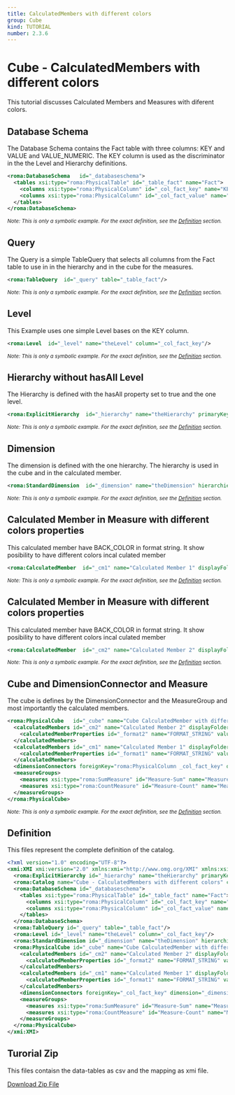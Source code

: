 ```yaml
---
title: CalculatedMembers with different colors
group: Cube
kind: TUTORIAL
number: 2.3.6
---
```

# Cube - CalculatedMembers with different colors

This tutorial discusses Calculated Members and Measures with diferent colors.



## Database Schema

The Database Schema contains the Fact table with three columns: KEY and VALUE and VALUE_NUMERIC. The KEY column is used as the discriminator in the the Level and Hierarchy definitions.


```xml
<roma:DatabaseSchema   id="_databaseschema">
  <tables xsi:type="roma:PhysicalTable" id="_table_fact" name="Fact">
    <columns xsi:type="roma:PhysicalColumn" id="_col_fact_key" name="KEY"/>
    <columns xsi:type="roma:PhysicalColumn" id="_col_fact_value" name="VALUE" type="Integer"/>
  </tables>
</roma:DatabaseSchema>

```
*<small>Note: This is only a symbolic example. For the exact definition, see the [Definition](#definition) section.</small>*
## Query

The Query is a simple TableQuery that selects all columns from the Fact table to use in in the hierarchy and in the cube for the measures.


```xml
<roma:TableQuery  id="_query" table="_table_fact"/>

```
*<small>Note: This is only a symbolic example. For the exact definition, see the [Definition](#definition) section.</small>*
## Level

This Example uses one simple Level bases on the KEY column.


```xml
<roma:Level  id="_level" name="theLevel" column="_col_fact_key"/>

```
*<small>Note: This is only a symbolic example. For the exact definition, see the [Definition](#definition) section.</small>*
## Hierarchy without hasAll Level

The Hierarchy is defined with the hasAll property set to true and the one level.


```xml
<roma:ExplicitHierarchy  id="_hierarchy" name="theHierarchy" primaryKey="_col_fact_key" query="_query" levels="_level"/>

```
*<small>Note: This is only a symbolic example. For the exact definition, see the [Definition](#definition) section.</small>*
## Dimension

The dimension is defined with the one hierarchy. The hierarchy is used in the cube and in the calculated member.


```xml
<roma:StandardDimension  id="_dimension" name="theDimension" hierarchies="roma:ExplicitHierarchy _hierarchy"/>

```
*<small>Note: This is only a symbolic example. For the exact definition, see the [Definition](#definition) section.</small>*
## Calculated Member in Measure with different colors properties

This calculated member have BACK_COLOR in format string. It show posibility to have different colors incal culated member


```xml
<roma:CalculatedMember  id="_cm1" name="Calculated Member 1" displayFolder="folder" formula="[Measures].[Measure-Sum] / [Measures].[Measure-Count]" parent="[theDimension].[theHierarchy].[All theHierarchys]" hierarchy="roma:ExplicitHierarchy _hierarchy"/>

```
*<small>Note: This is only a symbolic example. For the exact definition, see the [Definition](#definition) section.</small>*
## Calculated Member in Measure with different colors properties

This calculated member have BACK_COLOR in format string. It show posibility to have different colors incal culated member



```xml
<roma:CalculatedMember  id="_cm2" name="Calculated Member 2" displayFolder="folder" formula="[Measures].[Measure-Sum] / [Measures].[Measure-Count]"/>

```
*<small>Note: This is only a symbolic example. For the exact definition, see the [Definition](#definition) section.</small>*
## Cube and DimensionConnector and Measure

The cube is defines by the DimensionConnector and the MeasureGroup and most importantly the calculated members.


```xml
<roma:PhysicalCube   id="_cube" name="Cube CalculatedMember with different colors" query="_query">
  <calculatedMembers id="_cm2" name="Calculated Member 2" displayFolder="folder" formula="[Measures].[Measure-Sum] / [Measures].[Measure-Count]">
    <calculatedMemberProperties id="_format2" name="FORMAT_STRING" value="$#,##;BACK_COLOR=255;FORE_COLOR=13369395"/>
  </calculatedMembers>
  <calculatedMembers id="_cm1" name="Calculated Member 1" displayFolder="folder" formula="[Measures].[Measure-Sum] / [Measures].[Measure-Count]" parent="[theDimension].[theHierarchy].[All theHierarchys]" hierarchy="roma:ExplicitHierarchy _hierarchy">
    <calculatedMemberProperties id="_format1" name="FORMAT_STRING" value="$#,##0.00;BACK_COLOR=65535;FORE_COLOR=13369395"/>
  </calculatedMembers>
  <dimensionConnectors foreignKey="roma:PhysicalColumn _col_fact_key" dimension="roma:StandardDimension _dimension"/>
  <measureGroups>
    <measures xsi:type="roma:SumMeasure" id="Measure-Sum" name="Measure-Sum" formatString="$#,##0.00;BACK_COLOR=32768;FORE_COLOR=0" column="_col_fact_value"/>
    <measures xsi:type="roma:CountMeasure" id="Measure-Count" name="Measure-Count" formatString="$#,##0.00;BACK_COLOR=16711680;FORE_COLOR=0" column="_col_fact_value"/>
  </measureGroups>
</roma:PhysicalCube>

```
*<small>Note: This is only a symbolic example. For the exact definition, see the [Definition](#definition) section.</small>*

## Definition

This files represent the complete definition of the catalog.

```xml
<?xml version="1.0" encoding="UTF-8"?>
<xmi:XMI xmi:version="2.0" xmlns:xmi="http://www.omg.org/XMI" xmlns:xsi="http://www.w3.org/2001/XMLSchema-instance" xmlns:roma="https://www.daanse.org/spec/org.eclipse.daanse.rolap.mapping">
  <roma:ExplicitHierarchy id="_hierarchy" name="theHierarchy" primaryKey="_col_fact_key" query="_query" levels="_level"/>
  <roma:Catalog name="Cube - CalculatedMembers with different colors" cubes="_cube" dbschemas="_databaseschema"/>
  <roma:DatabaseSchema id="_databaseschema">
    <tables xsi:type="roma:PhysicalTable" id="_table_fact" name="Fact">
      <columns xsi:type="roma:PhysicalColumn" id="_col_fact_key" name="KEY"/>
      <columns xsi:type="roma:PhysicalColumn" id="_col_fact_value" name="VALUE" type="Integer"/>
    </tables>
  </roma:DatabaseSchema>
  <roma:TableQuery id="_query" table="_table_fact"/>
  <roma:Level id="_level" name="theLevel" column="_col_fact_key"/>
  <roma:StandardDimension id="_dimension" name="theDimension" hierarchies="_hierarchy"/>
  <roma:PhysicalCube id="_cube" name="Cube CalculatedMember with different colors" query="_query">
    <calculatedMembers id="_cm2" name="Calculated Member 2" displayFolder="folder" formula="[Measures].[Measure-Sum] / [Measures].[Measure-Count]">
      <calculatedMemberProperties id="_format2" name="FORMAT_STRING" value="$#,##;BACK_COLOR=255;FORE_COLOR=13369395"/>
    </calculatedMembers>
    <calculatedMembers id="_cm1" name="Calculated Member 1" displayFolder="folder" formula="[Measures].[Measure-Sum] / [Measures].[Measure-Count]" parent="[theDimension].[theHierarchy].[All theHierarchys]" hierarchy="_hierarchy">
      <calculatedMemberProperties id="_format1" name="FORMAT_STRING" value="$#,##0.00;BACK_COLOR=65535;FORE_COLOR=13369395"/>
    </calculatedMembers>
    <dimensionConnectors foreignKey="_col_fact_key" dimension="_dimension"/>
    <measureGroups>
      <measures xsi:type="roma:SumMeasure" id="Measure-Sum" name="Measure-Sum" formatString="$#,##0.00;BACK_COLOR=32768;FORE_COLOR=0" column="_col_fact_value"/>
      <measures xsi:type="roma:CountMeasure" id="Measure-Count" name="Measure-Count" formatString="$#,##0.00;BACK_COLOR=16711680;FORE_COLOR=0" column="_col_fact_value"/>
    </measureGroups>
  </roma:PhysicalCube>
</xmi:XMI>

```



## Turorial Zip
This files contaisn the data-tables as csv and the mapping as xmi file.

<a href="./zip/tutorial.cube.calculatedmember.color.zip" download>Download Zip File</a>
